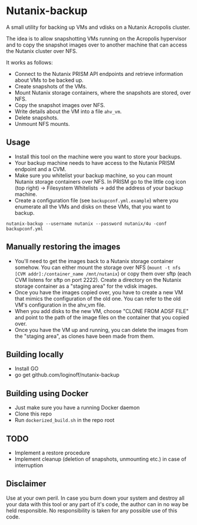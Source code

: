 # Nutanix-backup

A small utility for backing up VMs and vdisks on a Nutanix Acropolis cluster.

The idea is to allow snapshotting VMs running on the Acropolis hypervisor and to copy the snapshot images over to another machine that can access the Nutanix cluster over NFS.

It works as follows:
* Connect to the Nutanix PRISM API endpoints and retrieve information about VMs to be backed up.
* Create snapshots of the VMs.
* Mount Nutanix storage containers, where the snapshots are stored, over NFS.
* Copy the snapshot images over NFS.
* Write details about the VM into a file `ahv_vm`.
* Delete snapshots.
* Unmount NFS mounts.

## Usage

* Install this tool on the machine were you want to store your backups.
* Your backup machine needs to have access to the Nutanix PRISM endpoint and a CVM.
* Make sure you whitelist your backup machine, so you can mount Nutanix storage containers over NFS. In PRISM go to the little cog icon (top right) -> Filesystem Whitelists -> add the address of your backup machine.
* Create a configuration file (see `backupconf.yml.example`) where you enumerate all the VMs and disks on these VMs, that you want to backup.

```nutanix-backup --username nutanix --password nutanix/4u -conf backupconf.yml```

## Manually restoring the images

* You'll need to get the images back to a Nutanix storage container somehow. You can either mount the storage over NFS (`mount -t nfs [CVM addr]:/container_name /mnt/nutanix`) or copy them over sftp (each CVM listens for sftp on port 2222). Create a directory on the Nutanix storage container as a "staging area" for the vdisk images.
* Once you have the images copied over, you have to create a new VM that mimics the configuration of the old one. You can refer to the old VM's configuration in the ahv_vm file.
* When you add disks to the new VM, choose "CLONE FROM ADSF FILE" and point to the path of the image files on the container that you copied over.
* Once you have the VM up and running, you can delete the images from the "staging area", as clones have been made from them.


## Building locally
* Install GO
* go get github.com/loginoff/nutanix-backup

## Building using Docker
* Just make sure you have a running Docker daemon
* Clone this repo
* Run `dockerized_build.sh` in the repo root

## TODO

* Implement a restore procedure
* Implement cleanup (deletion of snapshots, unmounting etc.) in case of interruption

## Disclaimer
Use at your own peril. In case you burn down your system and destroy all your data with this tool or any part of it's code, the author can in no way be held responsible.
No responsibility is taken for any possible use of this code.
